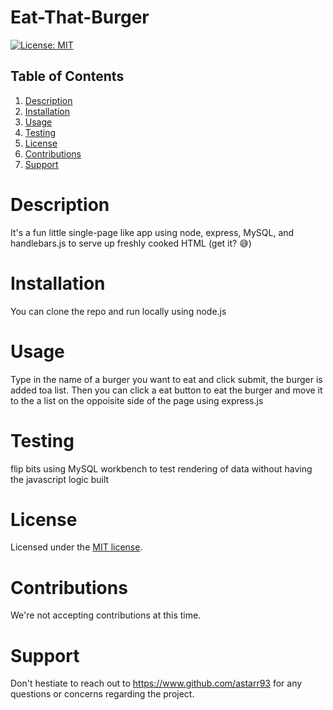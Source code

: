 # Eat-That-Burger

[![License: MIT](https://img.shields.io/badge/License-MIT-yellow.svg)](https://opensource.org/licenses/MIT)

## Table of Contents

1. [Description](#description)
2. [Installation](#installation)
3. [Usage](#usage)
4. [Testing](#testing)
5. [License](#license)
6. [Contributions](#contributions)
7. [Support](#support)

# Description

It's a fun little single-page like app using node, express, MySQL, and handlebars.js to serve up freshly cooked HTML (get it? 😅)

# Installation

You can clone the repo and run locally using node.js

# Usage

Type in the name of a burger you want to eat and click submit, the burger is added toa list. Then you can click a eat button to eat the burger and move it to the a list on the oppoisite side of the page using express.js

# Testing

flip bits using MySQL workbench to test rendering of data without having the javascript logic built

# License

Licensed under the [MIT license](https://spdx.org/licenses/MIT.html).

# Contributions

We're not accepting contributions at this time.

# Support

Don't hestiate to reach out to https://www.github.com/astarr93 for any questions or concerns regarding the project.
